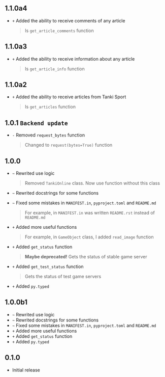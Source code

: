 ## 1.1.0a4
- `+` Added the ability to receive comments of any article
    > Is `get_article_comments` function

## 1.1.0a3
- `+` Added the ability to receive information about any article
    > Is `get_article_info` function

## 1.1.0a2
- `+` Added the ability to receive articles from Tanki Sport
    > Is `get_articles` function

## 1.0.1 `Backend update`
- `-` Removed `request_bytes` function
    > Changed to `request(bytes=True)` function

## 1.0.0
- `~` Rewrited use logic
    > Removed `TankiOnline` class. Now use function without this class

- `~` Rewrited docstrings for some functions
- `~` Fixed some mistakes in `MANIFEST.in`, `pyproject.toml` and `README.md`
    > For example, in `MANIFEST.in` was written `README.rst` instead of `README.md`

- `+` Added more useful functions
    > For example, in `GameObject` class, I added `read_image` function
 
- `+` Added `get_status` function
    > **Maybe deprecated!** Gets the status of stable game server

- `+` Added `get_test_status` function
    > Gets the status of test game servers

- `+` Added `py.typed`

## 1.0.0b1
- `~` Rewrited use logic
- `~` Rewrited docstrings for some functions
- `~` Fixed some mistakes in `MANIFEST.in`, `pyproject.toml` and `README.md`
- `+` Added more useful functions
- `+` Added `get_status` function
- `+` Added `py.typed`

## 0.1.0
- Initial release